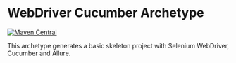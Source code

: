# WebDriver Cucumber Archetype

[![Maven Central](https://img.shields.io/maven-central/v/io.testsmith/webdriver-cucumber-archetype.svg?maxAge=86400)](https://mvnrepository.com/artifact/io.testsmith/webdriver-cucumber-archetype)

This archetype generates a basic skeleton project with Selenium WebDriver, Cucumber and Allure.